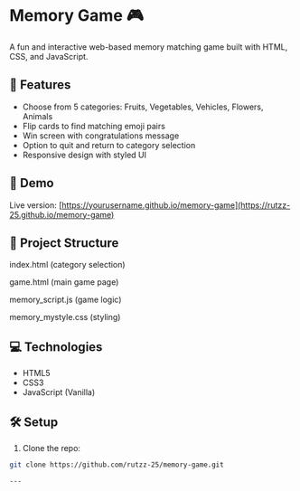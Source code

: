 # Memory Game 🎮

A fun and interactive web-based memory matching game built with HTML, CSS, and JavaScript.

## 🧠 Features
- Choose from 5 categories: Fruits, Vegetables, Vehicles, Flowers, Animals
- Flip cards to find matching emoji pairs
- Win screen with congratulations message
- Option to quit and return to category selection
- Responsive design with styled UI

## 🚀 Demo
Live version: [https://yourusername.github.io/memory-game](https://rutzz-25.github.io/memory-game)

## 📁 Project Structure
index.html (category selection)

game.html (main game page)

memory_script.js (game logic)

memory_mystyle.css (styling)


## 💻 Technologies
- HTML5
- CSS3
- JavaScript (Vanilla)

## 🛠️ Setup
1. Clone the repo:
```bash
git clone https://github.com/rutzz-25/memory-game.git

---

